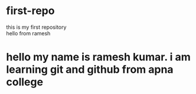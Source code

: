 # first-repo
this is my first repository
<br>
hello from ramesh
<br>
<h1>hello my name is ramesh kumar. i am learning git and github from apna college</h1>
